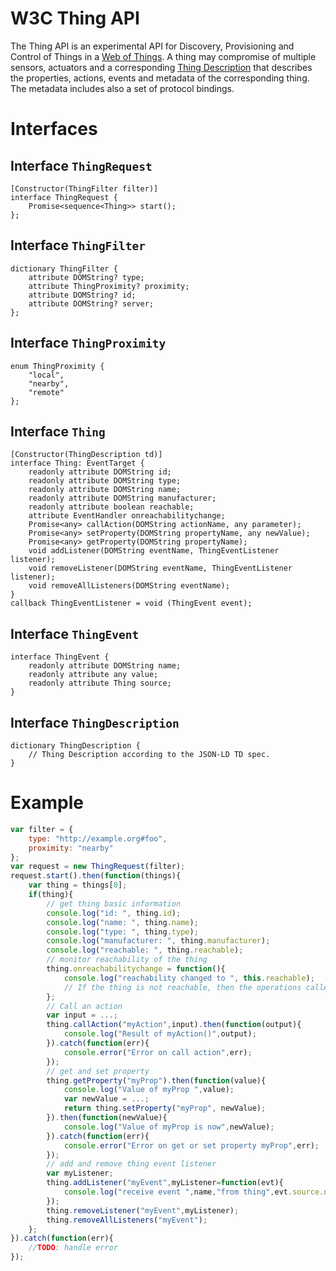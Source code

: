 # W3C Thing API

The Thing API is an experimental API for Discovery, Provisioning and Control of Things in a [Web of Things](http://www.w3.org/WoT/). A thing may compromise of multiple sensors, actuators and a corresponding [Thing Description](http://www.w3.org/WoT/) that describes the properties, actions, events and metadata of the corresponding thing. The metadata includes also a set of protocol bindings. 

# Interfaces

## Interface `ThingRequest`

```webidl
[Constructor(ThingFilter filter)]
interface ThingRequest {
    Promise<sequence<Thing>> start();
};
```

## Interface `ThingFilter`

```webidl
dictionary ThingFilter {
    attribute DOMString? type;
    attribute ThingProximity? proximity;
    attribute DOMString? id;
    attribute DOMString? server; 
};
```

## Interface `ThingProximity`
                                                                                                                 
```webidl
enum ThingProximity { 
    "local", 
    "nearby", 
    "remote" 
};
```

## Interface `Thing`

```webidl
[Constructor(ThingDescription td)]
interface Thing: EventTarget {
    readonly attribute DOMString id;
    readonly attribute DOMString type;
    readonly attribute DOMString name;
    readonly attribute DOMString manufacturer;
    readonly attribute boolean reachable;
    attribute EventHandler onreachabilitychange;
    Promise<any> callAction(DOMString actionName, any parameter);
    Promise<any> setProperty(DOMString propertyName, any newValue);
    Promise<any> getProperty(DOMString propertyName);
    void addListener(DOMString eventName, ThingEventListener listener);
    void removeListener(DOMString eventName, ThingEventListener listener);
    void removeAllListeners(DOMString eventName);
}
callback ThingEventListener = void (ThingEvent event);
```

## Interface `ThingEvent`

```webidl
interface ThingEvent {
    readonly attribute DOMString name;
    readonly attribute any value;
    readonly attribute Thing source;
}
```

## Interface `ThingDescription`

```webidl                              
dictionary ThingDescription {                 
    // Thing Description according to the JSON-LD TD spec.
}                                      
```

# Example

```javascript
var filter = {
    type: "http://example.org#foo",
    proximity: "nearby"
};
var request = new ThingRequest(filter);
request.start().then(function(things){
    var thing = things[0];
    if(thing){
        // get thing basic information
        console.log("id: ", thing.id);
        console.log("name: ", thing.name);
        console.log("type: ", thing.type);
        console.log("manufacturer: ", thing.manufacturer);
        console.log("reachable: ", thing.reachable);
        // monitor reachability of the thing
        thing.onreachabilitychange = function(){
            console.log("reachability changed to ", this.reachable);
            // If the thing is not reachable, then the operations callAction(), getProperty() and setProperty() will fail and the promise will be rejected with a corresponding error. The operations addListener(), removeListener() and removeAllListeners() will not fail, but events will be fired when the thing is reachable again.
        };
        // Call an action
        var input = ...;
        thing.callAction("myAction",input).then(function(output){
            console.log("Result of myAction()",output);
        }).catch(function(err){
            console.error("Error on call action",err);
        });
        // get and set property
        thing.getProperty("myProp").then(function(value){
            console.log("Value of myProp ",value);
            var newValue = ...;
            return thing.setProperty("myProp", newValue);
        }).then(function(newValue){
            console.log("Value of myProp is now",newValue);
        }).catch(function(err){
            console.error("Error on get or set property myProp",err);
        });
        // add and remove thing event listener
        var myListener;
        thing.addListener("myEvent",myListener=function(evt){
            console.log("receive event ",name,"from thing",evt.source.name,"with value",evt.value);           
        });
        thing.removeListener("myEvent",myListener);
        thing.removeAllListeners("myEvent");
    };
}).catch(function(err){
    //TODO: handle error
});
```